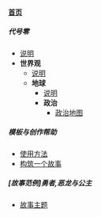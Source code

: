 
#### [首页](?file=home-首页)

##### 代号零
- [说明](?file=1-代号零/01-说明 "说明")
- **世界观**
    - [说明](?file=1-代号零/02-世界观/01-说明 "说明")
    - **地球**
        - [说明](?file=1-代号零/02-世界观/02-地球/01-说明 "说明")
        - **政治**
            - [政治地图](?file=1-代号零/02-世界观/02-地球/02-政治/02-政治地图 "政治地图")

##### 模板与创作帮助
- [使用方法](?file=2-模板与创作帮助/01-使用方法 "使用方法")
- [构筑一个故事](?file=2-模板与创作帮助/02-构筑一个故事 "构筑一个故事")

##### &#91;故事范例&#93;勇者,恶龙与公主
- [故事主题](?file=3-[故事范例]勇者,恶龙与公主/01-故事主题 "故事主题")
